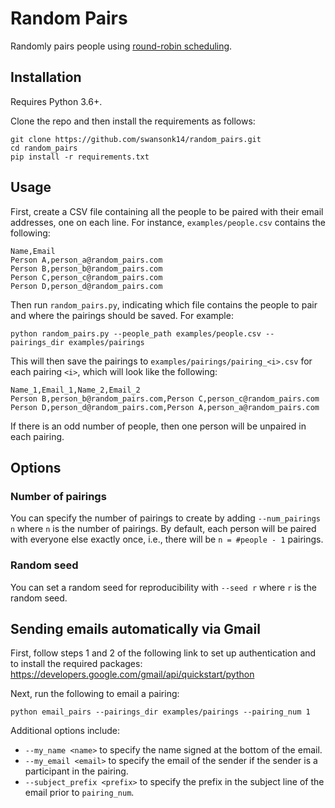 # Random Pairs

Randomly pairs people using [round-robin scheduling](https://en.wikipedia.org/wiki/Round-robin_tournament#Scheduling_algorithm).

## Installation

Requires Python 3.6+.

Clone the repo and then install the requirements as follows:

```
git clone https://github.com/swansonk14/random_pairs.git
cd random_pairs
pip install -r requirements.txt
```

## Usage

First, create a CSV file containing all the people to be paired with their email addresses, one on each line. For instance, `examples/people.csv` contains the following:

```
Name,Email
Person A,person_a@random_pairs.com
Person B,person_b@random_pairs.com
Person C,person_c@random_pairs.com
Person D,person_d@random_pairs.com
```

Then run `random_pairs.py`, indicating which file contains the people to pair and where the pairings should be saved. For example:

```
python random_pairs.py --people_path examples/people.csv --pairings_dir examples/pairings
```

This will then save the pairings to `examples/pairings/pairing_<i>.csv` for each pairing `<i>`, which will look like the following:

```
Name_1,Email_1,Name_2,Email_2
Person B,person_b@random_pairs.com,Person C,person_c@random_pairs.com
Person D,person_d@random_pairs.com,Person A,person_a@random_pairs.com
```

If there is an odd number of people, then one person will be unpaired in each pairing.

## Options

### Number of pairings

You can specify the number of pairings to create by adding `--num_pairings n` where `n` is the number of pairings. By default, each person will be paired with everyone else exactly once, i.e., there will be `n = #people - 1` pairings.

### Random seed

You can set a random seed for reproducibility with `--seed r` where `r` is the random seed.

## Sending emails automatically via Gmail

First, follow steps 1 and 2 of the following link to set up authentication and to install the required packages: https://developers.google.com/gmail/api/quickstart/python

Next, run the following to email a pairing:

```
python email_pairs --pairings_dir examples/pairings --pairing_num 1
```

Additional options include:

* `--my_name <name>` to specify the name signed at the bottom of the email.
* `--my_email <email>` to specify the email of the sender if the sender is a participant in the pairing.
* `--subject_prefix <prefix>` to specify the prefix in the subject line of the email prior to `pairing_num`.
